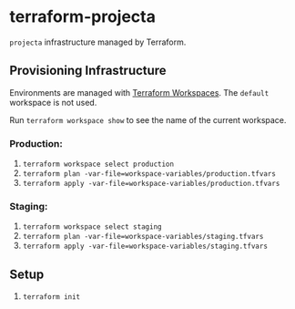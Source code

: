 terraform-projecta
===

`projecta` infrastructure managed by Terraform.

## Provisioning Infrastructure
Environments are managed with [Terraform Workspaces](https://www.terraform.io/docs/state/workspaces.html).
The `default` workspace is not used.

Run `terraform workspace show` to see the name of the current workspace.

### Production:
1. `terraform workspace select production`
1. `terraform plan -var-file=workspace-variables/production.tfvars`
1. `terraform apply -var-file=workspace-variables/production.tfvars`

### Staging:
1. `terraform workspace select staging`
1. `terraform plan -var-file=workspace-variables/staging.tfvars`
1. `terraform apply -var-file=workspace-variables/staging.tfvars`

## Setup
1. `terraform init`

